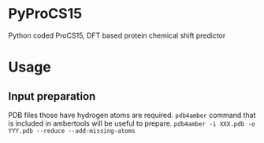 # PyProCS15
Python coded ProCS15, DFT based protein chemical shift predictor

# Usage

## Input preparation

PDB files those have hydrogen atoms are required. `pdb4amber` command that is included in ambertools will be useful to prepare.
`pdb4amber -i XXX.pdb -o YYY.pdb --reduce --add-missing-atoms`




